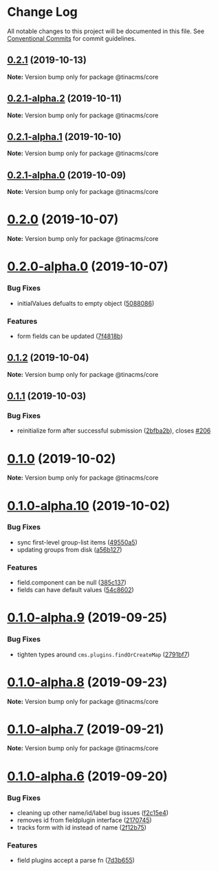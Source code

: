 # Change Log

All notable changes to this project will be documented in this file.
See [Conventional Commits](https://conventionalcommits.org) for commit guidelines.

## [0.2.1](https://github.com/tinacms/tinacms/compare/@tinacms/core@0.2.1-alpha.2...@tinacms/core@0.2.1) (2019-10-13)

**Note:** Version bump only for package @tinacms/core





## [0.2.1-alpha.2](https://github.com/tinacms/tinacms/compare/@tinacms/core@0.2.1-alpha.1...@tinacms/core@0.2.1-alpha.2) (2019-10-11)

**Note:** Version bump only for package @tinacms/core





## [0.2.1-alpha.1](https://github.com/tinacms/tinacms/compare/@tinacms/core@0.1.1...@tinacms/core@0.2.1-alpha.1) (2019-10-10)

**Note:** Version bump only for package @tinacms/core





## [0.2.1-alpha.0](https://github.com/tinacms/tinacms/compare/@tinacms/core@0.1.1...@tinacms/core@0.2.1-alpha.0) (2019-10-09)

**Note:** Version bump only for package @tinacms/core





# [0.2.0](https://github.com/tinacms/tinacms/compare/@tinacms/core@0.2.0-alpha.0...@tinacms/core@0.2.0) (2019-10-07)

**Note:** Version bump only for package @tinacms/core





# [0.2.0-alpha.0](https://github.com/tinacms/tinacms/compare/@tinacms/core@0.1.1...@tinacms/core@0.2.0-alpha.0) (2019-10-07)


### Bug Fixes

* initialValues defualts to empty object ([5088086](https://github.com/tinacms/tinacms/commit/5088086))


### Features

* form fields can be updated ([7f4818b](https://github.com/tinacms/tinacms/commit/7f4818b))





## [0.1.2](https://github.com/tinacms/tinacms/compare/@tinacms/core@0.1.2-alpha.0...@tinacms/core@0.1.2) (2019-10-04)

**Note:** Version bump only for package @tinacms/core





## [0.1.1](https://github.com/tinacms/tinacms/compare/@tinacms/core@0.1.0...@tinacms/core@0.1.1) (2019-10-03)


### Bug Fixes

* reinitialize form after successful submission ([2bfba2b](https://github.com/tinacms/tinacms/commit/2bfba2b)), closes [#206](https://github.com/tinacms/tinacms/issues/206)





# [0.1.0](https://github.com/tinacms/tinacms/compare/@tinacms/core@0.1.0-alpha.10...@tinacms/core@0.1.0) (2019-10-02)

**Note:** Version bump only for package @tinacms/core





# [0.1.0-alpha.10](https://github.com/tinacms/tinacms/compare/@tinacms/core@0.1.0-alpha.9...@tinacms/core@0.1.0-alpha.10) (2019-10-02)


### Bug Fixes

* sync first-level group-list items ([49550a5](https://github.com/tinacms/tinacms/commit/49550a5))
* updating groups from disk ([a56b127](https://github.com/tinacms/tinacms/commit/a56b127))


### Features

* field.component can be null ([385c137](https://github.com/tinacms/tinacms/commit/385c137))
* fields can have default values ([54c8602](https://github.com/tinacms/tinacms/commit/54c8602))





# [0.1.0-alpha.9](https://github.com/tinacms/tinacms/compare/@tinacms/core@0.1.0-alpha.8...@tinacms/core@0.1.0-alpha.9) (2019-09-25)


### Bug Fixes

* tighten types around `cms.plugins.findOrCreateMap` ([2791bf7](https://github.com/tinacms/tinacms/commit/2791bf7))





# [0.1.0-alpha.8](https://github.com/tinacms/tinacms/compare/@tinacms/core@0.1.0-alpha.7...@tinacms/core@0.1.0-alpha.8) (2019-09-23)

**Note:** Version bump only for package @tinacms/core





# [0.1.0-alpha.7](https://github.com/tinacms/tinacms/compare/@tinacms/core@0.1.0-alpha.6...@tinacms/core@0.1.0-alpha.7) (2019-09-21)

**Note:** Version bump only for package @tinacms/core





# [0.1.0-alpha.6](https://github.com/tinacms/tinacms/compare/@tinacms/core@0.1.0-alpha.5...@tinacms/core@0.1.0-alpha.6) (2019-09-20)


### Bug Fixes

* cleaning up other name/id/label bug issues ([f2c15e4](https://github.com/tinacms/tinacms/commit/f2c15e4))
* removes id from fieldplugin interface ([2170745](https://github.com/tinacms/tinacms/commit/2170745))
* tracks form with id instead of name ([2f12b75](https://github.com/tinacms/tinacms/commit/2f12b75))


### Features

* field plugins accept a parse fn ([7d3b655](https://github.com/tinacms/tinacms/commit/7d3b655))
